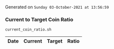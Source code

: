 Generated on `Sunday 03-October-2021 at 13:56:59`

### Current to Target Coin Ratio
`current_coin_ratio.sh`

Date|Current|Target|Ratio
---|---|---|---
